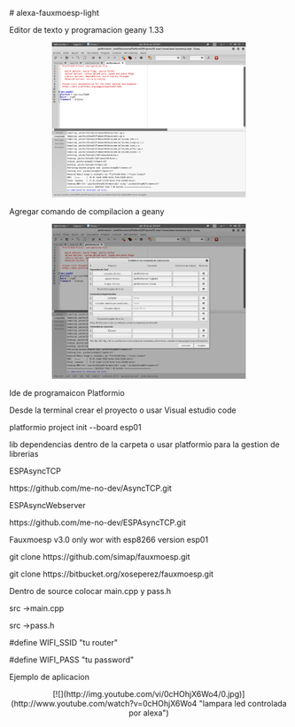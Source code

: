 <p># alexa-fauxmoesp-light

<p>Editor de texto y programacion geany 1.33

<p align="center">
  <img src="https://github.com/pablinn/alexa-fauxmoesp-light/blob/master/img/geany.png" width="350" title="hover text">  
</p>

<p>Agregar comando de compilacion a geany 
<p align="center">
  <img src="https://github.com/pablinn/alexa-fauxmoesp-light/blob/master/img/geany-pio.png" width="350" title="hover text">  
</p>

<p>Ide de programaicon Platformio


<p>Desde la terminal crear el proyecto o usar Visual estudio code
<p>platformio project init --board esp01


<p>lib dependencias dentro de la carpeta o usar platformio para la gestion de librerias
<p>ESPAsyncTCP
<p>https://github.com/me-no-dev/AsyncTCP.git

<p>ESPAsyncWebserver
<p>https://github.com/me-no-dev/ESPAsyncTCP.git

<p>Fauxmoesp v3.0 only wor with esp8266 version esp01
<p>git clone https://github.com/simap/fauxmoesp.git
<p>git clone https://bitbucket.org/xoseperez/fauxmoesp.git
<p>Dentro de source colocar main.cpp y pass.h
<p>src ->main.cpp
<p>src ->pass.h

<p>#define WIFI_SSID         "tu router"    
<p>#define WIFI_PASS         "tu password"

<p>Ejemplo de aplicacion
<p align="center">
[![](http://img.youtube.com/vi/0cHOhjX6Wo4/0.jpg)](http://www.youtube.com/watch?v=0cHOhjX6Wo4 "lampara led controlada por alexa")
</p>
